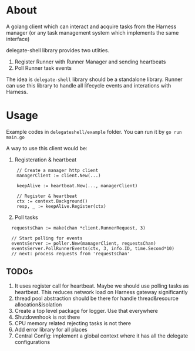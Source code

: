 # About

A golang client which can interact and acquire tasks from the Harness manager (or any task management system which implements the same interface)

delegate-shell library provides two utlities.
1. Register Runner with Runner Manager and sending heartbeats
2. Poll Runner task events

The idea is `delegate-shell` library should be a standalone library. Runner can use this library to handle all lifecycle events and interations with Harness.

# Usage
Example codes in `delegateshell/example` folder. You can run it by `go run main.go`

A way to use this client would be:
1. Registeration & heartbeat
```
	// Create a manager http client
	managerClient := client.New(...)

	keepAlive := heartbeat.New(..., managerClient)

	// Register & heartbeat
	ctx := context.Background()
	resp, _ := keepAlive.Register(ctx)
```
2. Poll tasks
```
  requestsChan := make(chan *client.RunnerRequest, 3)

  // Start polling for events
  eventsServer := poller.New(managerClient, requestsChan)
  eventsServer.PollRunnerEvents(ctx, 3, info.ID, time.Second*10)
  // next: process requests from 'requestsChan'
```

## TODOs
1. It uses register call for heartbeat. Maybe we should use polling tasks as heartbeat. This reduces network load on Harness gateway significantly
2. thread pool abstraction should be there for handle thread&resource allocation&isolation
3. Create a top level package for logger. Use that everywhere
4. Shutdownhook is not there
5. CPU memory related rejecting tasks is not there 
6. Add error library for all places 
7. Central Config: implement a global context where it has all the delegate configurations
